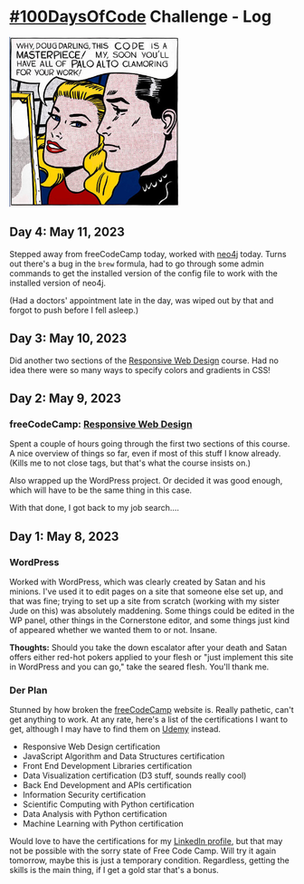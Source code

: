 # [#100DaysOfCode](https://www.100daysofcode.com/) Challenge - Log

<img height="300" alt="Masterpiece of code" src="public/images/code_masterpiece.jpg" width="300"/>

## Day 4: May 11, 2023

Stepped away from freeCodeCamp today, worked with [neo4j](neo4j.com) today. 
Turns out there's a bug in the `brew` formula, had to go through 
some admin commands to get the installed version of the config file
to work with the installed version of neo4j. 

(Had a doctors' appointment late in the day, was wiped out 
by that and forgot to push before I fell asleep.)

## Day 3: May 10, 2023

Did another two sections of the [Responsive Web Design](https://www.freecodecamp.org/learn/2022/responsive-web-design)
course. Had no idea there were so many ways to specify colors
and gradients in CSS! 

## Day 2: May 9, 2023 

### freeCodeCamp: [Responsive Web Design](https://www.freecodecamp.org/learn/2022/responsive-web-design)

Spent a couple of hours going through the first two sections
of this course. A nice overview of things so far, even if 
most of this stuff I know already. (Kills me to not close
tags, but that's what the course insists on.) 

Also wrapped up the WordPress project. Or decided it was good
enough, which will have to be the same thing in this case. 

With that done, I got back to my job search....

## Day 1: May 8, 2023

### WordPress
Worked with WordPress, which was clearly created by Satan
and his minions. I've used it to edit pages on a site that someone else set up,
and that was fine; trying to set up a site from scratch (working with my sister Jude
on this) was absolutely maddening. Some things could be edited in the WP
panel, other things in the Cornerstone editor, and some things just
kind of appeared whether we wanted them to or not. Insane.

**Thoughts:** Should you take the down escalator after your death
and Satan offers either red-hot pokers applied to your flesh or
"just implement this site in WordPress and you can go," take the
seared flesh. You'll thank me.

### Der Plan

Stunned by how broken the
[freeCodeCamp](https://freecodecamp.org)
website is. Really pathetic, can't get anything to
work. At any rate, here's a list of the certifications
I want to get, although I may have to find them on [Udemy](https://udemy.com) instead.

* Responsive Web Design certification
* JavaScript Algorithm and Data Structures certification
* Front End Development Libraries certification
* Data Visualization certification (D3 stuff, sounds really cool)
* Back End Development and APIs certification
* Information Security certification
* Scientific Computing with Python certification
* Data Analysis with Python certification
* Machine Learning with Python certification

Would love to have the certifications for my
[LinkedIn profile](https://linkedin.com/in/doug3000), but
that may not be possible with the sorry state of Free Code Camp.
Will try it again tomorrow, maybe this is just a temporary
condition. Regardless, getting the skills is the main thing,
if I get a gold star that's a bonus.

